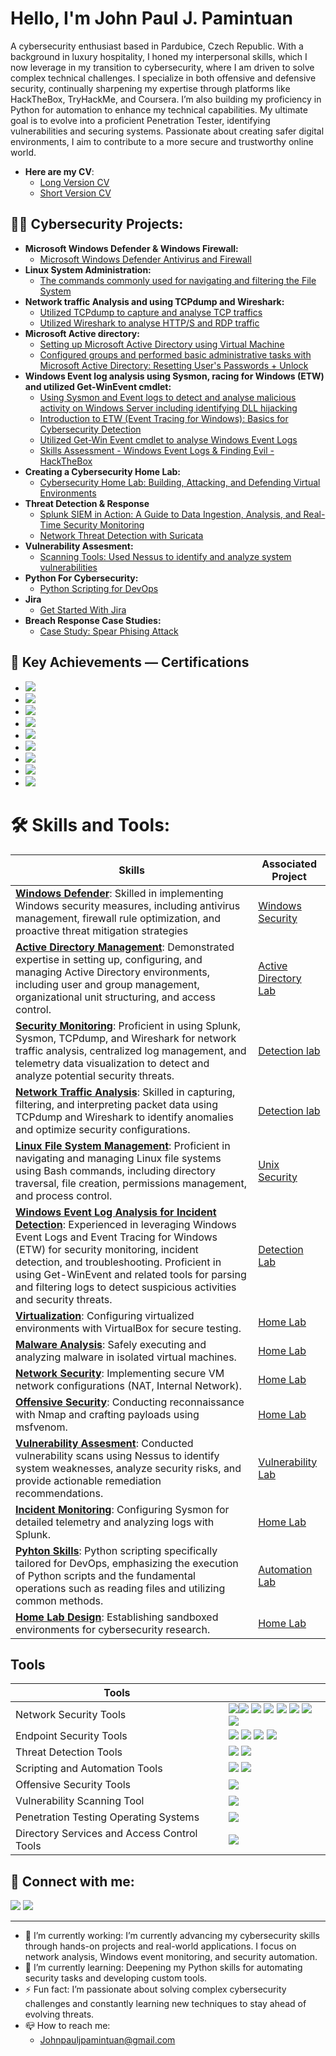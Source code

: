 <h1>Hello, I'm John Paul J. Pamintuan</h1>
A cybersecurity enthusiast based in Pardubice, Czech Republic. With a background in luxury hospitality, I honed my interpersonal skills, which I now leverage in my transition to cybersecurity, where I am driven to solve complex technical challenges. I specialize in both offensive and defensive security, continually sharpening my expertise through platforms like HackTheBox, TryHackMe, and Coursera. I’m also building my proficiency in Python for automation to enhance my technical capabilities. My ultimate goal is to evolve into a proficient Penetration Tester, identifying vulnerabilities and securing systems. Passionate about creating safer digital environments, I aim to contribute to a more secure and trustworthy online world.

- <b>Here are my CV</b>: 
  - [Long Version CV](https://github.com/JohnPaulPamintuan/CV/blob/main/Long%20CV%20Resume%20John%20Paul.pdf)
  - [Short Version CV](https://github.com/JohnPaulPamintuan/CV/blob/main/Short%20CV%20Resume%20John%20Paul%20.pdf)

<h2>👨‍💻 Cybersecurity Projects:</h2>

- <b>Microsoft Windows Defender & Windows Firewall:</b>
  - [Microsoft Windows Defender Antivirus and Firewall](https://github.com/JohnSpace2/Microsoft-Windows-Defender-Windows-Firewall/blob/main/README.md)
- <b>Linux System Administration:</b>
  - [The commands commonly used for navigating and filtering the File System](https://github.com/JohnSpace2/Navigate-and-manage-the-file-system-using-Linux-commands-via-the-Bash-shell/blob/main/README.md)
- <b>Network traffic Analysis and using TCPdump and Wireshark:</b>
  - [Utilized TCPdump to capture and analyse TCP traffics](https://github.com/JohnPaulPamintuan/TCPdump/blob/main/README.md)
  - [Utilized Wireshark to analyse HTTP/S and RDP traffic](https://github.com/JohnPaulPamintuan/Wireshark/blob/main/README.md)
- <b>Microsoft Active directory:</b>
  - [Setting up Microsoft Active Directory using Virtual Machine](https://github.com/JohnPaulPamintuan/Setting-up-Active-directory)
  - [Configured groups and performed basic administrative tasks with Microsoft Active Directory: Resetting User's Passwords + Unlock](https://github.com/JohnPaulPamintuan/Active-Directory/blob/main/README.md)
- <b>Windows Event log analysis using Sysmon, racing for Windows (ETW) and utilized Get-WinEvent cmdlet:</b>
  - [Using Sysmon and Event logs to detect and analyse malicious activity on Windows Server
including identifying DLL hijacking](https://github.com/JohnPaulPamintuan/Windows-Event-log-analysis/blob/main/README.md)
   - [Introduction to ETW (Event Tracing for Windows): Basics for Cybersecurity Detection](https://github.com/JohnPaulPamintuan/ETW/blob/main/README.md)
   - [Utilized Get-Win Event cmdlet to analyse Windows Event Logs](https://github.com/JohnPaulPamintuan/Get-WinEvent-/blob/main/README.md)
   - [Skills Assessment - Windows Event Logs & Finding Evil - HackTheBox](https://github.com/JohnPaulPamintuan/Skills-Assessment---Windows-Event-Logs-Finding-Evil---HackTheBox./blob/main/README.md)
- <b>Creating a Cybersecurity Home Lab:</b>
  - [Cybersecurity Home Lab: Building, Attacking, and Defending Virtual Environments](https://github.com/JohnPaulPamintuan/Creating-a-basic-home-lab-)
- <b>Threat Detection & Response</b>
  - [Splunk SIEM in Action: A Guide to Data Ingestion, Analysis, and Real-Time Security Monitoring](https://github.com/JohnPaulPamintuan/SIEM-Tool---SPLUNK)
  - [Network Threat Detection with Suricata](https://github.com/JohnPaulPamintuan/Suricata)
- <b>Vulnerability Assesment:</b>
  - [Scanning Tools: Used Nessus to identify and analyze system vulnerabilities](https://github.com/JohnPaulPamintuan/Scanning-Tools-Nessus-OpenVAS)
- <b>Python For Cybersecurity:</b>
  - [Python Scripting for DevOps](https://github.com/JohnPaulPamintuan/python)
- <b> Jira </b>
  - [Get Started With Jira](1)
- <b>Breach Response Case Studies:</b>
  - [Case Study: Spear Phising Attack](https://coursera-assessments.s3.amazonaws.com/assessments/1720428014790/2123721c-6fdb-4ede-a0c0-1bec21cd781d/Pros%20and%20cons%20-%20Sheet1.pdf)
 
    
<h2>🏅 Key Achievements — Certifications </h2>

- [<img src="https://img.shields.io/badge/-Google%20Cybersecurity-4285F4?&style=for-the-badge&logo=Google&logoColor=white" />](https://github.com/JohnPaulPamintuan/Google-Cybersecurity/blob/main/README.md)
- [<img src="https://img.shields.io/badge/-Google%20Cloud%20Cybersecurity-4285F4?&style=for-the-badge&logo=GoogleCloud&logoColor=white" />](https://github.com/JohnPaulPamintuan/Google-Cloud/blob/main/README.md)
- <img src="https://img.shields.io/badge/-Security%2B-FF0000?&style=for-the-badge&logo=CompTIA&logoColor=white" />
- <img src="https://img.shields.io/badge/-IBM%27s%20Security%20Analyst%20Fundamentals-FFB300?&style=for-the-badge&logo=IBM&logoColor=white" />
- <img src="https://img.shields.io/badge/-Palo%20Alto%20Networks-EB5424?&style=for-the-badge&logo=PaloAltoNetworks&logoColor=white" />
- <img src="https://img.shields.io/badge/-ISC2%3A%20Certified%20in%20Cybersecurity-9B59B6?&style=for-the-badge&logo=ISC2&logoColor=white" />
- <img src="https://img.shields.io/badge/-Cisco%3A%20SOC%20Certification-005073?&style=for-the-badge&logo=Cisco&logoColor=white" />
- <img src="https://img.shields.io/badge/-Splunk%3A%20Search%20Expert%20Specialization-0096D6?style=for-the-badge&logo=Splunk&logoColor=white" />
- <img src="https://img.shields.io/badge/-InfoSec%20Python%20Certification-3776AB?style=for-the-badge&logo=python&logoColor=white">



<h1> 🛠️ Skills and Tools:</h1>

| Skills                                         | Associated Project         |
|-----------------------------------------------|----------------------------|
| <b><ins>Windows Defender</b></ins>: Skilled in implementing Windows security measures, including antivirus management, firewall rule optimization, and proactive threat mitigation strategies          | <a href="https://github.com/JohnPaulPamintuan/Microsoft-Windows-Defender-Windows-Firewall/blob/main/README.md">Windows Security</a>|
| <b><ins>Active Directory Management</b></ins>: Demonstrated expertise in setting up, configuring, and managing Active Directory environments, including user and group management, organizational unit structuring, and access control. | <a href="https://github.com/JohnPaulPamintuan/Active-Directory/blob/main/README.md">Active Directory Lab</a>|
| <b><ins>Security Monitoring</b></ins>: Proficient in using Splunk, Sysmon, TCPdump, and Wireshark for network traffic analysis, centralized log management, and telemetry data visualization to detect and analyze potential security threats.         | <a href="https://github.com/JohnPaulPamintuan/TCPdump/blob/main/README.md">Detection lab</a>|
|  <b><ins>Network Traffic Analysis</b></ins>: Skilled in capturing, filtering, and interpreting packet data using TCPdump and Wireshark to identify anomalies and optimize security configurations.      | <a href="https://github.com/JohnPaulPamintuan/Wireshark/blob/main/README.md">Detection lab<a>|
| <b><ins>Linux File System Management</b></ins>: Proficient in navigating and managing Linux file systems using Bash commands, including directory traversal, file creation, permissions management, and process control.                  | <a href="https://github.com/JohnPaulPamintuan/Navigate-and-manage-the-file-system-using-Linux-commands-via-the-Bash-shell/blob/main/README.md">Unix Security</a>|
| <b><ins>Windows Event Log Analysis for Incident Detection</b></ins>: Experienced in leveraging Windows Event Logs and Event Tracing for Windows (ETW) for security monitoring, incident detection, and troubleshooting. Proficient in using Get-WinEvent and related tools for parsing and filtering logs to detect suspicious activities and security threats. | <a href="https://github.com/JohnPaulPamintuan/Skills-Assessment---Windows-Event-Logs-Finding-Evil---HackTheBox./blob/main/README.md">Detection Lab</a>|
| <b><ins>Virtualization</b></ins>: Configuring virtualized environments with VirtualBox for secure testing. | <a href="https://github.com/JohnPaulPamintuan/Creating-a-basic-home-lab-">Home Lab</a>|
| <b><ins>Malware Analysis</b></ins>: Safely executing and analyzing malware in isolated virtual machines. | <a href="https://github.com/JohnPaulPamintuan/Creating-a-basic-home-lab-">Home Lab</a>|
| <b><ins>Network Security</b></ins>: Implementing secure VM network configurations (NAT, Internal Network). | <a href="https://github.com/JohnPaulPamintuan/Creating-a-basic-home-lab-">Home Lab</a>|
| <b><ins>Offensive Security</b></ins>: Conducting reconnaissance with Nmap and crafting payloads using msfvenom. | <a href="https://github.com/JohnPaulPamintuan/Creating-a-basic-home-lab-">Home Lab</a>|
| <b><ins>Vulnerability Assesment</b></ins>: Conducted vulnerability scans using Nessus to identify system weaknesses, analyze security risks, and provide actionable remediation recommendations. | <a href="https://github.com/JohnPaulPamintuan/Scanning-Tools-Nessus">Vulnerability Lab</a> |
| <b><ins>Incident Monitoring</b></ins>: Configuring Sysmon for detailed telemetry and analyzing logs with Splunk. | <a href="https://github.com/JohnPaulPamintuan/Creating-a-basic-home-lab-">Home Lab</a>|
| <b><ins>Pyhton Skills</b></ins>: Python scripting specifically tailored for DevOps, emphasizing the execution of Python scripts and the fundamental operations such as reading files and utilizing common methods.| <a href="https://google.com"> Automation Lab</a>|
| <b><ins>Home Lab Design</b></ins>: Establishing sandboxed environments for cybersecurity research. | <a href="https://github.com/JohnPaulPamintuan/Creating-a-basic-home-lab-">Home Lab</a>|

## Tools 

| Tools |                                        |          
|------------------|----------------------------|
| Network Security Tools| <img src="https://img.shields.io/badge/-TCPdump-0052A3?&style=for-the-badge&logoColor=white"/><img src="https://img.shields.io/badge/-Wireshark-1679A7?&style=for-the-badge&logo=Wireshark&logoColor=white"/> <img src="https://img.shields.io/badge/-Nmap-4682B4?&style=for-the-badge&logoColor=white"/> <img src="https://img.shields.io/badge/-VirtualBox-183A61?&style=for-the-badge&logo=VirtualBox&logoColor=white"/> <img src="https://img.shields.io/badge/-VMware-607078?&style=for-the-badge&logo=VMware&logoColor=white"/> <img src="https://img.shields.io/badge/-NAT-0E7A0D?&style=for-the-badge&logoColor=white"/> <img src="https://img.shields.io/badge/-Internal%20Network-1D9BF0?&style=for-the-badge&logoColor=white"/> <img src="https://img.shields.io/badge/-Host--Only%20Network-F39C12?&style=for-the-badge&logoColor=white"/> |
| Endpoint Security Tools | <img src="https://img.shields.io/badge/-Microsoft%20Defender-0078D4?&style=for-the-badge&logo=Microsoft&logoColor=white"/> <img src="https://img.shields.io/badge/-Sysmon-4B0082?&style=for-the-badge&logo=WindowsTerminal&logoColor=white"/> <img src="https://img.shields.io/badge/-Get--WinEvent-0078D7?&style=for-the-badge&logo=PowerShell&logoColor=white"/> <img src="https://img.shields.io/badge/-Event%20Viewer-005A9E?&style=for-the-badge&logo=Windows&logoColor=white"/>|
| Threat Detection Tools        | <img src="https://img.shields.io/badge/-Splunk-000000?&style=for-the-badge&logo=Splunk&logoColor=white"/> <img src="https://img.shields.io/badge/-Suricata-0052A3?&style=for-the-badge&logo=suricata&logoColor=white"/>|
| Scripting and Automation Tools      |<img src="https://img.shields.io/badge/-PowerShell-2E2E2E?&style=for-the-badge&logo=PowerShell&logoColor=white"/> <img src="https://img.shields.io/badge/-Python-3776AB?&style=for-the-badge&logo=Python&logoColor=white"/> |
| Offensive Security Tools  | <img src="https://img.shields.io/badge/-Metasploit-004C37?&style=for-the-badge&logo=Metasploit&logoColor=white"/>|
| Vulnerability Scanning Tool  |<img src="https://img.shields.io/badge/-Tenable%20Nessus-008CBA?&style=for-the-badge&logo=tenable&logoColor=white"/>|
| Penetration Testing Operating Systems | <img src="https://img.shields.io/badge/-Kali%20Linux-557C94?&style=for-the-badge&logo=Kali&logoColor=white"/>|
| Directory Services and Access Control Tools | <img src="https://img.shields.io/badge/-Active%20Directory%20Users%20and%20Computers-0078D4?&style=for-the-badge&logo=Windows&logoColor=white"/>|

<h2> 🤳 Connect with me:</h2>

 [<img src="https://img.shields.io/badge/-LinkedIn-0077B5?&style=for-the-badge&logo=LinkedIn&logoColor=white"/>](https://linkedin.com/in/johnpaulpamintuan)
[<img src="https://img.shields.io/badge/-Website-000000?&style=for-the-badge&logo=webflow&logoColor=white">](https://johnpaulpamintuan.netlify.app/)


-------------------------------------------------
- 🔭 I’m currently working: I’m currently advancing my cybersecurity skills through hands-on projects and real-world applications. I focus on network analysis, Windows event monitoring, and security automation.
- 🌱 I’m currently learning: Deepening my Python skills for automating security tasks and developing custom tools.
- ⚡ Fun fact: I’m passionate about solving complex cybersecurity challenges and constantly learning new techniques to stay ahead of evolving threats.
- 📪 How to reach me:
  - Johnpauljpamintuan@gmail.com
    


